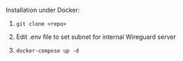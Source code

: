 Installation under Docker:

1. `git clone <repo>`
  
2. Edit .env file to set subnet for internal Wireguard server 
  
3. `docker-compose up -d`
